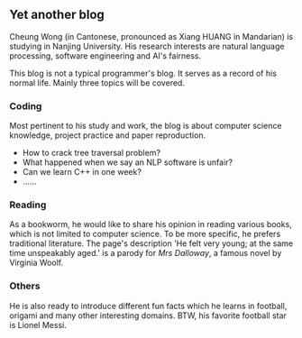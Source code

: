 ## Yet another blog
Cheung Wong (in Cantonese, pronounced as Xiang HUANG in Mandarian) is studying in Nanjing University. His research interests are natural language processing, software engineering and AI's fairness.

This blog is not a typical programmer's blog. It serves as a record of his normal life. Mainly three topics will be covered.

### Coding
Most pertinent to his study and work, the blog is about computer science knowledge, project practice and paper reproduction. 
- How to crack tree traversal problem?
- What happened when we say an NLP software is unfair?
- Can we learn C++ in one week?
- ......

### Reading
As a bookworm, he would like to share his opinion in reading various books, which is not limited to computer science. To be more specific, he prefers traditional literature. The page's description 'He felt very young; at the same time unspeakably aged.' is a parody for _Mrs Dalloway_, a famous novel by Virginia Woolf.

### Others
He is also ready to introduce different fun facts which he learns in football, origami and many other interesting domains. BTW, his favorite football star is Lionel Messi. 